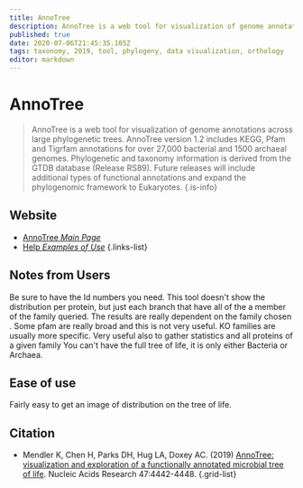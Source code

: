 ```yaml
---
title: AnnoTree
description: AnnoTree is a web tool for visualization of genome annotations across large phylogenetic trees.
published: true
date: 2020-07-06T21:45:35.105Z
tags: taxonomy, 2019, tool, phylogeny, data visualization, orthology
editor: markdown
---
```


# AnnoTree

> AnnoTree is a web tool for visualization of genome annotations across large phylogenetic trees. AnnoTree version 1.2 includes KEGG, Pfam and Tigrfam annotations for over 27,000 bacterial and 1500 archaeal genomes. Phylogenetic and taxonomy information is derived from the GTDB database (Release RS89).
&NewLine;
Future releases will include additional types of functional annotations and expand the phylogenomic framework to Eukaryotes.
{.is-info}

## Website

- [AnnoTree *Main Page*](http://annotree.uwaterloo.ca/)
- [Help *Examples of Use*](http://annotree.uwaterloo.ca/app/examples.html)
{.links-list}

## Notes from Users
Be sure to have the Id numbers you need. This tool doesn't show the distribution per protein, but just each branch that have all of the a member of the family queried. The results are really dependent on the family chosen . Some pfam are really broad and this is not very useful. KO families are usually more specific. Very useful also to gather statistics and all proteins of a given family
You can't have the full tree of life, it is only either Bacteria or Archaea.

## Ease of use
Fairly easy to get an image of distribution on the tree of life.

## Citation

- Mendler K, Chen H, Parks DH, Hug LA, Doxey AC. (2019) [AnnoTree: visualization and exploration of a functionally annotated microbial tree of life](http://dx.doi.org/10.1093/nar/gkz246). Nucleic Acids Research 47:4442-4448.
{.grid-list}